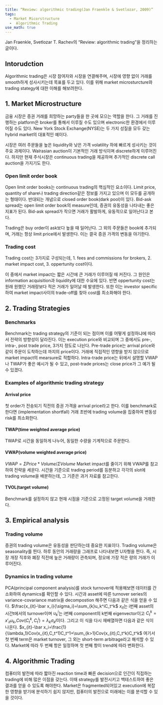 ```yaml
---
title: “Review: algorithmic trading(Jan Fraenkle & Svetlozar, 2009)”
tags:
  - Market Micorstructure
  -  Algorithmic Trading
use_math: true
---
```


  

Jan Fraenkle, Svetlozar T. Rachev의 “Review: algorithmic trading”을 정리하는 글이다.

  

## Intorudction

  

Algorithmic trading은 시장 참여자와 시장을 연결해주며, 시장에 영향 없이 거래를 smooth하게 성사시키는데 목표를 두고 있다. 이를 위해 market microsturcture와 trading stategy에 대한 이해를 해보려한다.

  

## 1. Market Microstructure

  

금융 시장은 증권 거래를 희망하는 party들을 한 곳에 모으는 역할을 한다. 그 거래를 진행하는 platform은 broker를 통해서 이루질 수도 있으며 electronic한 환경에서 이루어질 수도 있다. New York Stock Exchange(NYSE)는 두 가지 성질을 모두 갖는 hybrid market의 대표적인 예이다.

시장은 여러 주문들을 높은 liquidity와 낮은 가격 volatility 하에 빠르게 성사키는 것이 주요 과제이다. Walrasian auction이 기본적인 거래 방식이며 discrete하게 이루어진다. 하지만 현재 주식시장은 continuous trading을 제공하며 추가적인 discrete call auction을 가지기도 한다.

  

### Open limit order book

  

Open limit order books는 continuous trading의 핵심적인 요소이다. Limit price, quantity of share나 trading direction같은 정보를 가지고 있으며 이 모두를 공개하는 형태이다. 반대되는 개념으로 closed order book(dark pool)이 있다. Bid-ask spread는 open limit order book의 measure인데, 증권의 유동성을 나타내는 좋은 지표가 된다. Bid-ask spread가 작으면 거래가 활발하게, 유동적으로 일어난다고 본다.

Trading은 buy order이 ask보다 높을 때 일어난다. 그 외의 주문들은 book에 추가되며, 거래는 항상 limit price에서 발생한다. 이는 결국 증권 가격의 변동을 야기한다.

### Trading cost

  

Trading cost는 3가지로 구성되는데, 1. fees and commissions for brokers, 2. market impact cost, 3. oppertunity cost이다.

이 중에서 market impact는 짧은 시간에 큰 거래가 이루어질 때 커진다. 그 원인은 information acquisition과 liquidity에 대한 수요에 있다. 반면 oppertunity cost는 원래 원했던 거래량보다 적은 거래가 일어날 때 발생한다. 또한 이는 investor specific하여 market impact사이의 trade-off를 찾아 cost를 최소화해야 한다.

  

## 2. Trading Strategies

  

### Benchmarks

  

Benchmark는 trading strategy의 기준이 되는 점이며 이를 어떻게 설정하냐에 따라서 전략의 방향성이 달라진다. 이는 execution price와 비교되며 그 중에서도 pre-, intra-, post trade price, 3가지 정도로 나뉜다. Pre-trade price는 arrival price와 같이 주문이 도착하는데 까지의 price이다. 거래에 직접적인 영향을 받지 않으므로 market impact의 mearsure로 적합하다. Intra-trade price는 뒤에서 설명할 VWAP나 TWAP가 좋은 예시가 될 수 있고, post-trade prices는 close price가 그 예가 될 수 있겠다.

### Examples of algorithmic trading strategy

#### Arrival price
첫 order가 전송되기 직전의 증권 가격을 arrival price라고 한다. 이를 benchmark로 한다면 (implementation shortfall) 거래 초반에 trading volume을 집중하여 변동성 risk를 최소화한다. 

#### TWAP(time weighted average price)
TWAP로 시간을 동일하게 나누어, 동일한 수량을 기계적으로 주문한다.

#### VWAP(volume weighted average price)
$VWAP = \Sigma Price*Volume/\Sigma Volume$
Market impact를 줄이기 위해 VWAP를 참고하여 전략을 세운다. 시간을 기준으로 trading period를 등분하고 각각의 slot에 trading volume을 배분하는데, 그 기준은 과거 자료를 참고한다. 

#### TVOL(target volume)
Benchmark를 설정하지 않고 현재 시점을 기준으로 고정된 target volume을 거래한다. 



## 3. Empirical analysis

### Trading volume
증권의 trading volume은 유동성을 판단하는데 중요한 지표이다. Trading volume은 seasonality를 띈다. 하루 동안의 거래량을 그래프로 나타내보면 U자형을 띈다. 즉, 시장 개장 직후와 폐장 직전에 높은 거래량이 관측되며, 정오에 가장 적은 량의 거래가 이루어진다.

### Dynamics in trading volume
PCA(principal component analysis)를 stock turnover에 적용해보면 데이터를 간소화하여 dynamics를 확인할 수 있다. 시간과 asset에 따른 turnover series의 variance-covariance matrix을 decompostion 해주면 다음과 같은 식을 얻을 수 있다.
$\frac{x_{it}-\bar x_i}{\sigma_i}=\sum_{k}u_k^iC_t^k$
$x_{it}$는 i번째 asset의 시간t에서의 turnover이며 $u_k^i$는 i번째 component의 k번째 eigenvector이고 $C_t^k=x'_{it}u_k$,$Cov(C_t^k,C_t^l)=\lambda_k\sigma_kl$이다. 그리고 이 식을 다시 재배열하면 다음과 같은 식이 나온다.
$x_{it}-\bar x_i=\frac{1}{\lambda_1}Cov(x_{it},C_t^1)C_t^1+\sum_{k>1}Cov(x_{it},C_t^k)C_t^k$
여기서 첫 번째 term은 market turnover, 그 외는 short-term arbitrage라고 해석할 수 있다. Market에 따라 두 번째 항은 일정하며 첫 번째 항이 trend에 따라 변화한다.

## 4. Algorithmic Trading

컴퓨터의 발전에 따라 짧아진 reaction time과 빠른 decision으로 인간이 직접하는 trading에 비해 많은 이점을 갖는다. 이때 strategy를 발전시키고 백테스트하여 좋은 결과를 얻을 수 있도록 해야한다. 
Market은 fragmented되어있고 execution에 복잡한 영향을 받기에 분석하기 쉽지 않지만, 컴퓨터의 발전으로 미래에는 이를 분석할 수 있을 것이다.
